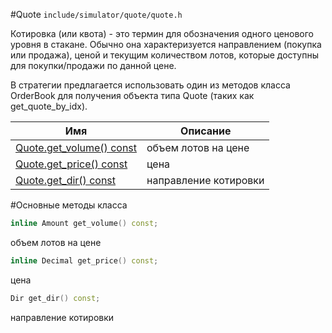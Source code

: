 #Quote
`include/simulator/quote/quote.h`


Котировка (или квота) - это термин для обозначения одного ценового уровня в стакане.
Обычно она характеризуется направлением (покупка или продажа), ценой и текущим
количеством лотов, которые доступны для покупки/продажи по данной цене.

В стратегии предлагается использовать один из методов класса OrderBook для получения
объекта типа Quote (таких как get_quote_by_idx).


|Имя| Описание|
|------------------|--------------------|
|[Quote.get_volume() const](#get_volume)|объем лотов на цене|
|[Quote.get_price() const](#get_price)|цена|
|[Quote.get_dir() const](#get_dir)|направление котировки|

#Основные методы класса

```c++
inline Amount get_volume() const;
```
объем лотов на цене

```c++
inline Decimal get_price() const;
```
цена

```c++
Dir get_dir() const;
```
направление котировки

